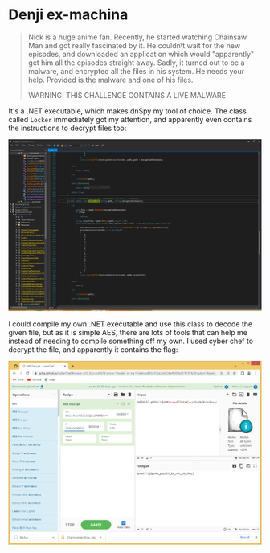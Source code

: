 # Denji ex-machina

> Nick is a huge anime fan.
> Recently, he started watching Chainsaw Man and got really fascinated by it.
> He couldn\t wait for the new episodes, and downloaded an application which would "apparently" get him all the episodes straight away.
> Sadly, it turned out to be a malware, and encrypted all the files in his system.
> He needs your help. Provided is the malware and one of his files.
>
> WARNING! THIS CHALLENGE CONTAINS A LIVE MALWARE

It's a .NET executable, which makes dnSpy my tool of choice. The class called `Locker` immediately got my attention, and apparently even contains the instructions to decrypt files too:

![](screenshot-dnspy.png)

I could compile my own .NET executable and use this class to decode the given file, but as it is simple AES, there are lots of tools that can help me instead of needing to compile something off my own. I used cyber chef to decrypt the file, 
and apparently it contains the flag:

![](screenshot-cyberchef.png)